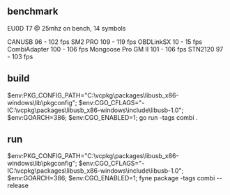 ## benchmark

EU0D T7 @ 25mhz on bench, 14 symbols

CANUSB 96 - 102 fps
SM2 PRO 109 - 119 fps
OBDLinkSX 10 - 15 fps
CombiAdapter 100 - 106 fps
Mongoose Pro GM II 101 - 106 fps
STN2120 97 - 103 fps


## build
$env:PKG_CONFIG_PATH="C:\vcpkg\packages\libusb_x86-windows\lib\pkgconfig"; $env:CGO_CFLAGS="-IC:\vcpkg\packages\libusb_x86-windows\include\libusb-1.0"; $env:GOARCH=386; $env:CGO_ENABLED=1; go run -tags combi .

## run
$env:PKG_CONFIG_PATH="C:\vcpkg\packages\libusb_x86-windows\lib\pkgconfig"; $env:CGO_CFLAGS="-IC:\vcpkg\packages\libusb_x86-windows\include\libusb-1.0"; $env:GOARCH=386; $env:CGO_ENABLED=1; fyne package -tags combi --release
